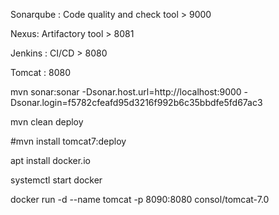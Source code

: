Sonarqube : Code quality and check tool > 9000

Nexus: Artifactory tool > 8081

Jenkins : CI/CD > 8080

Tomcat : 8080

mvn sonar:sonar -Dsonar.host.url=http://localhost:9000 -Dsonar.login=f5782cfeafd95d3216f992b6c35bbdfe5fd67ac3

mvn clean deploy

#mvn install tomcat7:deploy

apt install docker.io

systemctl start docker

docker run -d --name tomcat -p 8090:8080 consol/tomcat-7.0


